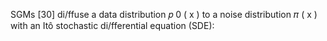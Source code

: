 SGMs [30] di/ffuse a data distribution 𝑝 0 ( x ) to a noise distribution 𝜋 ( x ) with an Itô stochastic di/fferential equation (SDE):